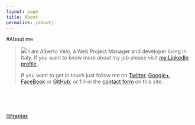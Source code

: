 ```yaml
---
layout: page
title: About
permalink: /about/
---
```


#About me

<div class="col-md-6">
<blockquote class="alert alert-warning"> 
<p> <img src="{{ site.avatar }}" class="avatar" /> I am Alberto Velo, a Web Project Manager and developer living in Italy. 
 If you want to know more about my job please visit <a href="https://www.linkedin.com/in/albertovelo" target="_blank">my LinkedIn profile</a>.</p>
<p>If you want to get in touch just follow me on <a href="https://twitter.com/trapias" target="_blank">Twitter</a>, <a href="https://plus.google.com/+AlbertoVelo-AL" target="_blank">Google+</a>, <a href="https://www.facebook.com/alberto.velo.69" target="_blank">FaceBook</a> or <a href="https://github.com/trapias/" target="_blank">GitHub</a>, or fill-in the <a href="/contact">contact form</a> on this site.</p>
</blockquote>
<p>&nbsp;</p>
<p>&nbsp;</p>
</div>

<div class="col-md-6">
<a class="twitter-timeline" href="https://twitter.com/trapias" data-widget-id="364411931576119298">@trapias</a>
<script>
window.onload = function () {
!function(d,s,id){var js,fjs=d.getElementsByTagName(s)[0],p=/^http:/.test(d.location)?'http':'https';if(!d.getElementById(id)){js=d.createElement(s);js.id=id;js.src=p+"://platform.twitter.com/widgets.js";fjs.parentNode.insertBefore(js,fjs);}}(document,"script","twitter-wjs");
};
</script>
</div>
